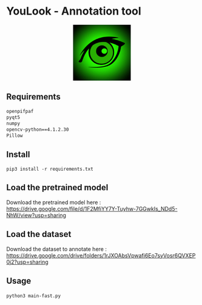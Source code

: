 # YouLook - Annotation tool

<p align="center">
  <img align="center" src="https://github.com/younesbelkada/YouLook/blob/main/logo.png" width=30% height=50%>
</p>


## Requirements

```
openpifpaf
pyqt5
numpy
opencv-python==4.1.2.30 
Pillow 
```

## Install 

```
pip3 install -r requirements.txt
```

## Load the pretrained model

Download the pretrained model here : https://drive.google.com/file/d/1F2MfiYY7Y-Tuyhw-7GGwkIs_NDd5-NhW/view?usp=sharing

## Load the dataset

Download the dataset to annotate here : https://drive.google.com/drive/folders/1rJXOAbsVpwafi6Eo7syVosr6QVXEP0j2?usp=sharing

## Usage

```
python3 main-fast.py
```


